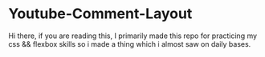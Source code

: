 # Youtube-Comment-Layout

Hi there, if you are reading this, I primarily made this repo for practicing my css && flexbox skills so i made a thing which i almost saw on daily bases. 
